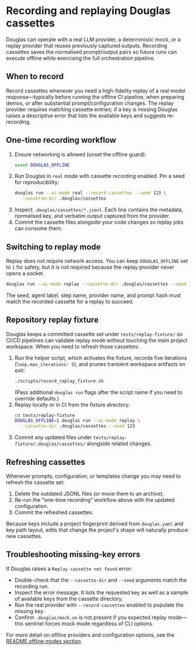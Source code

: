 # Recording and replaying Douglas cassettes

Douglas can operate with a real LLM provider, a deterministic mock, or a replay provider that reuses previously captured outputs. Recording cassettes saves the normalised prompt/output pairs so future runs can execute offline while exercising the full orchestration pipeline.

## When to record

Record cassettes whenever you need a high-fidelity replay of a real model response—typically before running the offline CI pipeline, when preparing demos, or after substantial prompt/configuration changes. The replay provider requires matching cassette entries; if a key is missing Douglas raises a descriptive error that lists the available keys and suggests re-recording.

## One-time recording workflow

1. Ensure networking is allowed (unset the offline guard):
   ```bash
   unset DOUGLAS_OFFLINE
   ```
2. Run Douglas in `real` mode with cassette recording enabled. Pin a seed for reproducibility:
   ```bash
   douglas run --ai-mode real --record-cassettes --seed 123 \
     --cassette-dir .douglas/cassettes
   ```
3. Inspect `.douglas/cassettes/*.jsonl`. Each line contains the metadata, normalised key, and verbatim output captured from the provider.
4. Commit the cassette files alongside your code changes so replay jobs can consume them.

## Switching to replay mode

Replay does not require network access. You can keep `DOUGLAS_OFFLINE` set to `1` for safety, but it is not required because the replay provider never opens a socket.

```bash
douglas run --ai-mode replay --cassette-dir .douglas/cassettes --seed 123
```

The seed, agent label, step name, provider name, and prompt hash must match the recorded cassette for a replay to succeed.

## Repository replay fixture

Douglas keeps a committed cassette set under `tests/replay-fixture/` so CI/CD pipelines can validate replay mode without touching the main project workspace. When you need to refresh those cassettes:

1. Run the helper script, which activates the fixture, records five iterations (`loop.max_iterations: 5`), and prunes transient workspace artifacts on exit:
   ```bash
   ./scripts/record_replay_fixture.sh
   ```
   (Pass additional `douglas run` flags after the script name if you need to override defaults.)
2. Replay locally or in CI from the fixture directory:
   ```bash
   cd tests/replay-fixture
   DOUGLAS_OFFLINE=1 douglas run --ai-mode replay \
     --cassette-dir .douglas/cassettes --seed 123
   ```
3. Commit any updated files under `tests/replay-fixture/.douglas/cassettes/` alongside related changes.

## Refreshing cassettes

Whenever prompts, configuration, or templates change you may need to refresh the cassette set:

1. Delete the outdated JSONL files (or move them to an archive).
2. Re-run the "one-time recording" workflow above with the updated configuration.
3. Commit the refreshed cassettes.

Because keys include a project fingerprint derived from `douglas.yaml` and key path layout, edits that change the project's shape will naturally produce new cassettes.

## Troubleshooting missing-key errors

If Douglas raises a `Replay cassette not found` error:

- Double-check that the `--cassette-dir` and `--seed` arguments match the recording run.
- Inspect the error message. It lists the requested key as well as a sample of available keys from the cassette directory.
- Run the real provider with `--record-cassettes` enabled to populate the missing key.
- Confirm `.douglas/mock.on` is not present if you expected replay mode—this sentinel forces mock mode regardless of CLI options.

For more detail on offline providers and configuration options, see the [README offline modes section](../README.md#offline-modes).
